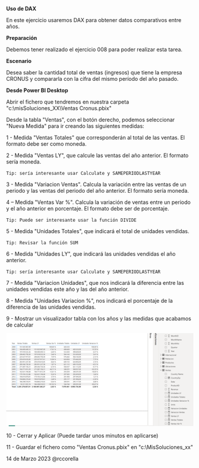 ﻿

**Uso de DAX**

En este ejercicio usaremos DAX para obtener datos comparativos entre años.



**Preparación**


Debemos tener realizado el ejercicio 008 para poder realizar esta tarea.

**Escenario**

Desea saber la cantidad total de ventas (ingresos) que tiene la empresa CRONUS y compararla con la cifra del mismo período del año pasado.




**Desde Power BI Desktop**

Abrir el fichero que tendremos en nuestra carpeta "c:\misSoluciones_XX\Ventas Cronus.pbix" 

Desde la tabla "Ventas", con el botón derecho, podemos seleccionar "Nueva Medida" para ir creando las siguientes medidas:



1 - Medida "Ventas Totales" que corresponderán al total de las ventas.  El formato debe ser como moneda.

	

2 - Medida "Ventas LY", que calcule las ventas del año anterior.  El formato sería moneda.

	Tip: sería interesante usar Calculate y SAMEPERIODLASTYEAR

	
3 - Medida "Variacion Ventas".  Calcula la variación entre las ventas de un periodo y las ventas del periodo del año anterior.  El formato sería moneda.

	

4 – Medida "Ventas Var %".  Calcula la variación de ventas entre un periodo y el año anterior en porcentaje.  El formato debe ser de porcentaje.

	Tip: Puede ser interesante usar la función DIVIDE

		
5 - Medida "Unidades Totales", que indicará el total de unidades vendidas.

	Tip: Revisar la función SUM

	
6 - Medida "Unidades LY", que indicará las unidades vendidas el año anterior.  

	Tip: sería interesante usar Calculate y SAMEPERIODLASTYEAR
	
		

7 - Medida "Variacion Unidades", que nos indicará la diferencia entre las unidades vendidas este año y las del año anterior.
 
		
8 - Medida "Unidades Variacion %", nos indicará el porcentaje de la diferencia de las unidades vendidas.

	
9 - Mostrar un visualizador tabla con los años y las medidas que acabamos de calcular

![](Recursos/ventas.png)

10 - Cerrar y Aplicar (Puede tardar unos minutos en aplicarse)

11 - Guardar el fichero como "Ventas Cronus.pbix" en "c:\MisSoluciones_xx\" 




14 de Marzo 2023        @rccorella
